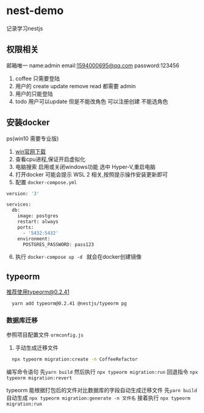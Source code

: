 # nest-demo

记录学习nestjs
## 权限相关
邮箱唯一
name:admin
email:1594000695@qq.com
password:123456

1. coffee 只需要登陆
2. 用户的 create update remove read 都需要 admin
3. 用户的只能登陆
4. todo 用户可以update 但是不能改角色 可以注册创建 不能选角色
## 安装docker
ps(win10 需要专业版)
1. [win官网下载](https://docs.docker.com/desktop/windows/install/)
2. 查看cpu进程,保证开启虚拟化
3. 电脑搜索 启用或关闭windows功能 选中 Hyper-V,重启电脑
4. 打开docker 可能会提示 WSL 2 相关,按照提示操作安装更新即可
5. 配置 `docker-compose.yml`
```bash
version: '3'

services:
  db:
    image: postgres
    restart: always
    ports:
      - '5432:5432'
    environment:
      POSTGRES_PASSWORD: pass123

```
6. 执行 `docker-compose up -d ` 就会在docker创建镜像

## typeorm
推荐使用typeorm@0.2.41
```bash
  yarn add typeorm@0.2.41 @nestjs/typeorm pg 
```
### 数据库迁移
参照项目配置文件 `ormconfig.js`

1. 手动生成迁移文件
```bash
  npx typeorm migration:create -n CoffeeRefactor
```
编写命令语句
先`yarn build`
然后执行 `npx typeorm migration:run`
回退指令 `npx typeorm migration:revert`

typeorm 能根据打包后的文件对比数据库的字段自动生成迁移文件
先`yarn build`
自动生成 `npx typeorm migration:generate -n 文件名`
接着执行 `npx typeorm migration:run`